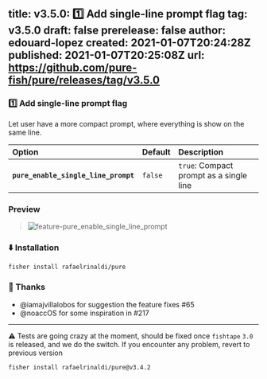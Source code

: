 title:	v3.5.0: 1️⃣ Add single-line prompt flag
tag:	v3.5.0
draft:	false
prerelease:	false
author:	edouard-lopez
created:	2021-01-07T20:24:28Z
published:	2021-01-07T20:25:08Z
url:	https://github.com/pure-fish/pure/releases/tag/v3.5.0
--
### 1️⃣ Add single-line prompt flag

Let user have a more compact prompt, where everything is show on the same line.

| Option                                         | Default | Description                                                                                     |
| :--------------------------------------------- | :------ | :---------------------------------------------------------------------------------------------- |
| **`pure_enable_single_line_prompt`**                        | `false` | `true`: Compact prompt as a single line |

### Preview

> ![feature-pure_enable_single_line_prompt](https://user-images.githubusercontent.com/1212392/103821357-4d64ac00-506e-11eb-8ba5-e35ae682c6e2.gif)

### :arrow_down: Installation

    fisher install rafaelrinaldi/pure

### :clap: Thanks

* @iamajvillalobos for suggestion the feature fixes #65
* @noaccOS for some inspiration in #217 

--- 

:warning: Tests are going crazy at the moment, should be fixed once `fishtape` `3.0` is released, and we do the switch. If you encounter any problem, revert to previous version

    fisher install rafaelrinaldi/pure@v3.4.2

